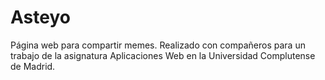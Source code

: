 # Asteyo
Página web para compartir memes. Realizado con compañeros para un trabajo de la asignatura Aplicaciones Web en la Universidad Complutense de Madrid.
